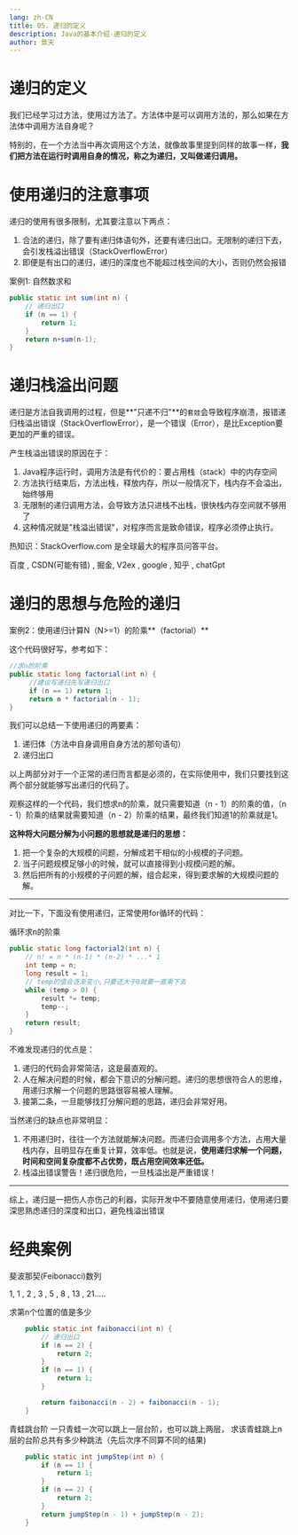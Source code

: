 ```yaml
---
lang: zh-CN
title: 05. 递归的定义
description: Java的基本介绍-递归的定义
author: 景天
---
```

# 递归的定义

我们已经学习过方法，使用过方法了。方法体中是可以调用方法的，那么如果在方法体中调用方法自身呢？

特别的，在一个方法当中再次调用这个方法，就像故事里提到同样的故事一样，**我们把方法在运行时调用自身的情况，称之为递归，又叫做递归调用。**

# 使用递归的注意事项

递归的使用有很多限制，尤其要注意以下两点：

1. 合法的递归，除了要有递归体语句外，还要有递归出口。无限制的递归下去，会引发栈溢出错误（StackOverflowError）
2. 即便是有出口的递归，递归的深度也不能超过栈空间的大小，否则仍然会报错



案例1: 自然数求和

```java
public static int sum(int n) {
    // 递归出口
    if (n == 1) {
        return 1;
    }
    return n+sum(n-1);
}
```

# 递归栈溢出问题

递归是方法自我调用的过程，但是**"只递不归"**的`套娃`会导致程序崩溃，报错递归栈溢出错误（StackOverflowError），是一个错误（Error），是比Exception要更加的严重的错误。

产生栈溢出错误的原因在于：

1. Java程序运行时，调用方法是有代价的：要占用栈（stack）中的内存空间
2. 方法执行结束后，方法出栈，释放内存，所以一般情况下，栈内存不会溢出，始终够用
3. 无限制的递归调用方法，会导致方法只进栈不出栈，很快栈内存空间就不够用了
4. 这种情况就是"栈溢出错误"，对程序而言是致命错误，程序必须停止执行。

热知识：StackOverflow.com 是全球最大的程序员问答平台。

百度 , CSDN(可能有错) , 掘金, V2ex , google , 知乎 , chatGpt

# 递归的思想与危险的递归

案例2：使用递归计算N（N>=1）的阶乘**（factorial）**

这个代码很好写，参考如下：

```java
//求n的阶乘
public static long factorial(int n) {
     //建议写递归先写递归出口
     if (n == 1) return 1;
     return n * factorial(n - 1);
}
```

我们可以总结一下使用递归的两要素：

1. 递归体（方法中自身调用自身方法的那句语句）
2. 递归出口

以上两部分对于一个正常的递归而言都是必须的，在实际使用中，我们只要找到这两个部分就能够写出递归的代码了。

观察这样的一个代码，我们想求n的阶乘，就只需要知道（n - 1）的阶乘的值，（n - 1）阶乘的结果就需要知道（n - 2）阶乘的结果，最终我们知道1的阶乘就是1。

**这种将大问题分解为小问题的思想就是递归的思想：**

1. 把一个复杂的大规模的问题，分解成若干相似的小规模的子问题。
2. 当子问题规模足够小的时候，就可以直接得到小规模问题的解。
3. 然后把所有的小规模的子问题的解，组合起来，得到要求解的大规模问题的解。

------

对比一下，下面没有使用递归，正常使用for循环的代码：

循环求n的阶乘

```java
public static long factorial2(int n) {
    // n! = n * (n-1) * (n-2) * ...* 1
    int temp = n;
    long result = 1;
    // temp的值会逐渐变小,只要还大于0就要一直乘下去
    while (temp > 0) {
        result *= temp;
        temp--;
    }
    return result;
}
```



不难发现递归的优点是：

1. 递归的代码会非常简洁，这是最直观的。
2. 人在解决问题的时候，都会下意识的分解问题。递归的思想很符合人的思维，用递归求解一个问题的思路很容易被人理解。
3. 接第二条，一旦能够找打分解问题的思路，递归会非常好用。

当然递归的缺点也非常明显：

1. 不用递归时，往往一个方法就能解决问题。而递归会调用多个方法，占用大量栈内存，且明显存在重复计算，效率低。也就是说，**使用递归求解一个问题，时间和空间复杂度都不占优势，既占用空间效率还低。**
2. 栈溢出错误警告！递归很危险，一旦栈溢出是严重错误！

------

综上，递归是一把伤人亦伤己的利器，实际开发中不要随意使用递归，使用递归要深思熟虑递归的深度和出口，避免栈溢出错误



# 经典案例

斐波那契(Feibonacci)数列

1, 1 , 2 , 3 , 5 , 8 , 13 , 21.....

求第n个位置的值是多少

```java
    public static int faibonacci(int n) {
        // 递归出口
        if (n == 2) {
            return 2;
        }
        if (n == 1) {
            return 1;
        }

        return faibonacci(n - 2) + faibonacci(n - 1);
    }

```



青蛙跳台阶
一只青蛙一次可以跳上一层台阶，也可以跳上两层，
求该青蛙跳上n层的台阶总共有多少种跳法（先后次序不同算不同的结果)

```java
    public static int jumpStep(int n) {
        if (n == 1) {
            return 1;
        }
        if (n == 2) {
            return 2;
        }
        return jumpStep(n - 1) + jumpStep(n - 2);
    }
```

